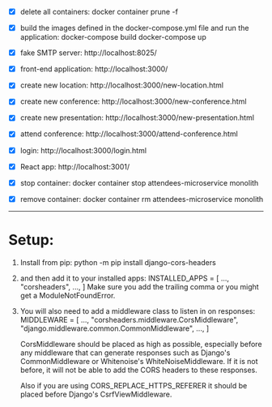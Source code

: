 - [x] delete all containers:
      docker container prune -f
- [x] build the images defined in the docker-compose.yml file and run the application:
      docker-compose build
      docker-compose up

- [x] fake SMTP server: http://localhost:8025/
- [x] front-end application: http://localhost:3000/
- [x] create new location: http://localhost:3000/new-location.html
- [x] create new conference: http://localhost:3000/new-conference.html
- [x] create new presentation: http://localhost:3000/new-presentation.html
- [x] attend conference: http://localhost:3000/attend-conference.html
- [x] login: http://localhost:3000/login.html
- [x] React app: http://localhost:3001/

- [x] stop container: docker container stop attendees-microservice monolith
- [x] remove container: docker container rm attendees-microservice monolith

---

# Setup:

1. Install from pip: python -m pip install django-cors-headers
2. and then add it to your installed apps:
   INSTALLED_APPS = [
   ...,
   "corsheaders",
   ...,
   ]
   Make sure you add the trailing comma or you might get a ModuleNotFoundError.
3. You will also need to add a middleware class to listen in on responses:
   MIDDLEWARE = [
   ...,
   "corsheaders.middleware.CorsMiddleware",
   "django.middleware.common.CommonMiddleware",
   ...,
   ]

   CorsMiddleware should be placed as high as possible, especially before any middleware that can generate responses such as Django's CommonMiddleware or Whitenoise's WhiteNoiseMiddleware. If it is not before, it will not be able to add the CORS headers to these responses.

   Also if you are using CORS_REPLACE_HTTPS_REFERER it should be placed before Django's CsrfViewMiddleware.
